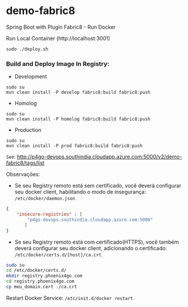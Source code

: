 # demo-fabric8
Spring Boot with Plugin Fabric8 - Run Docker


Run Local Container (http://localhost:3001)
```
sudo ./deploy.sh
```

### Build and Deploy Image In Registry:
- Development   
```
sudo su
mvn clean install -P develop fabric8:build fabric8:push
```
- Homolog
```
sudo su
mvn clean install -P homolog fabric8:build fabric8:push
```
- Production
```
sudo su
mvn clean install -P prod fabric8:build fabric8:push
```
`See`: http://p4go-devops.southindia.cloudapp.azure.com:5000/v2/demo-fabric8/tags/list






Observações:   
- Se seu Registry remoto está sem certificado, você deverá configurar seu docker client, habilitando o modo de insegurança:
`/etc/docker/daemon.json`
```json
{
    "insecure-registries" : [ 
        "p4go-devops.southindia.cloudapp.azure.com:5000"
       ]
}
```
- Se seu Registry remoto está com certificado(HTTPS), você também deverá configurar seu docker client, adicionando o certificado:
`/etc/docker/certs.d/[host]/ca.crt`
```sh
sudo su
cd /etc/docker/certs.d/
mkdir registry.phoenix4go.com
cd registry.phoenix4go.com
cp meu_domain.cert ./ca.crt
```

Restart Docker Service: `/etc/init.d/docker restart`
